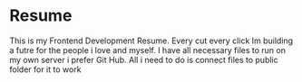 # Resume
This is my Frontend Development Resume.  Every cut every click Im building a futre for the people i love and myself.
I have all necessary files to run on my own server i prefer Git Hub. All i need to do is connect files to public folder for it to work
